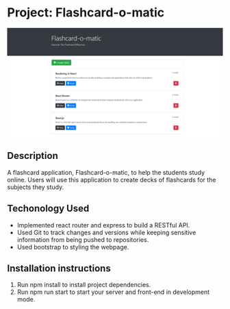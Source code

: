 # Project: Flashcard-o-matic
![alt text](./src/screenshot/mainpage.png)

## Description
A flashcard application, Flashcard-o-matic, to help the students study online. Users will use this application to create decks of flashcards for the subjects they study.<br/>


## Techonology Used
 - Implemented react router and express to build a RESTful API.
 - Used Git to track changes and versions while keeping sensitive information from being pushed to repositories.
 - Used bootstrap to styling the webpage.
 

## Installation instructions
1. Run npm install to install project dependencies.
2. Run npm run start to start your server and front-end in development mode.

